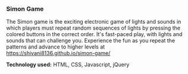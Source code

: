 ### Simon Game

The Simon game is the exciting electronic game of lights and sounds in which players must repeat random sequences of lights by pressing the colored buttons in the correct order. It's fast-paced play, with lights and sounds that can challenge you. Experience the fun as you repeat the patterns and advance to higher levels at https://shivani8136.github.io/simon-game/

**Technology used:** HTML, CSS, Javascript, jQuery
